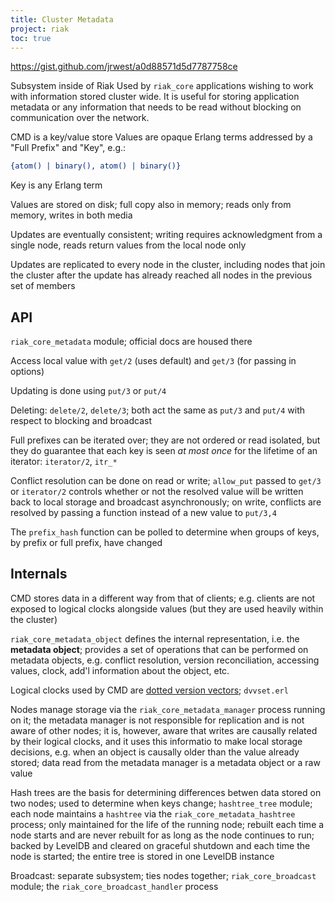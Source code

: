 ```yaml
---
title: Cluster Metadata
project: riak
toc: true
---
```


https://gist.github.com/jrwest/a0d88571d5d7787758ce

Subsystem inside of Riak
Used by `riak_core` applications wishing to work with information stored cluster wide. It is useful for storing application metadata or any information that needs to be read without blocking on communication over the network.

CMD is a key/value store
Values are opaque Erlang terms addressed by a "Full Prefix" and "Key", e.g.:

```erlang
{atom() | binary(), atom() | binary()}
```

Key is any Erlang term

Values are stored on disk; full copy also in memory; reads only from memory, writes in both media

Updates are eventually consistent; writing requires acknowledgment from a single node, reads return values from the local node only

Updates are replicated to every node in the cluster, including nodes that join the cluster after the update has already reached all nodes in the previous set of members

## API

`riak_core_metadata` module; official docs are housed there

Access local value with `get/2` (uses default) and `get/3` (for passing in options)

Updating is done using `put/3` or `put/4`

Deleting: `delete/2`, `delete/3`; both act the same as `put/3` and `put/4` with respect to blocking and broadcast

Full prefixes can be iterated over; they are not ordered or read isolated, but they do guarantee that each key is seen _at most once_ for the lifetime of an iterator: `iterator/2`, `itr_*`

Conflict resolution can be done on read or write; `allow_put` passed to `get/3` or `iterator/2` controls whether or not the resolved value will be written back to local storage and broadcast asynchronously; on write, conflicts are resolved by passing a function instead of a new value to `put/3,4`

The `prefix_hash` function can be polled to determine when groups of keys, by prefix or full prefix, have changed

## Internals

CMD stores data in a different way from that of clients; e.g. clients are not exposed to logical clocks alongside values (but they are used heavily within the cluster)

`riak_core_metadata_object` defines the internal representation, i.e. the **metadata object**; provides a set of operations that can be performed on metadata objects, e.g. conflict resolution, version reconciliation, accessing values, clock, add'l information about the object, etc.

Logical clocks used by CMD are [dotted version vectors](https://github.com/ricardobcl/Dotted-Version-Vectors); `dvvset.erl`

Nodes manage storage via the `riak_core_metadata_manager` process running on it; the metadata manager is not responsible for replication and is not aware of other nodes; it is, however, aware that writes are causally related by their logical clocks, and it uses this informatio to make local storage decisions, e.g. when an object is causally older than the value already stored; data read from the metadata manager is a metadata object or a raw value

Hash trees are the basis for determining differences betwen data stored on two nodes; used to determine when keys change; `hashtree_tree` module; each node maintains a `hashtree` via the `riak_core_metadata_hashtree` process; only maintained for the life of the running node; rebuilt each time a node starts and are never rebuilt for as long as the node continues to run; backed by LevelDB and cleared on graceful shutdown and each time the node is started; the entire tree is stored in one LevelDB instance

Broadcast: separate subsystem; ties nodes together; `riak_core_broadcast` module; the `riak_core_broadcast_handler` process